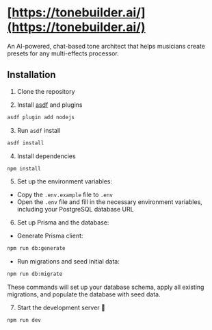 # [https://tonebuilder.ai/](https://tonebuilder.ai/)

An AI-powered, chat-based tone architect that helps musicians create presets for any multi-effects processor.

## Installation

1. Clone the repository

2. Install [asdf](https://github.com/asdf-vm/asdf) and plugins

```bash
asdf plugin add nodejs
```

3. Run `asdf` install

```bash
asdf install
```

4. Install dependencies

```bash
npm install
```

5. Set up the environment variables:

- Copy the `.env.example` file to `.env`
- Open the `.env` file and fill in the necessary environment variables, including your PostgreSQL database URL

6. Set up Prisma and the database:

- Generate Prisma client:

```bash
npm run db:generate
```

- Run migrations and seed initial data:

```bash
npm run db:migrate
```

These commands will set up your database schema, apply all existing migrations, and populate the database with seed data.

7. Start the development server 🚀

```bash
npm run dev
```
